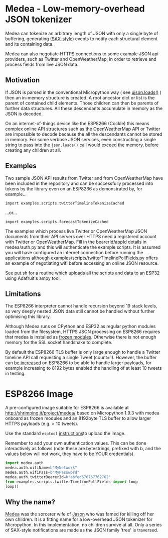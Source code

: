 # Medea - Low-memory-overhead JSON tokenizer

Medea can tokenize an arbitrary length of JSON with only a single byte of buffering, generating ([SAX-style](https://en.wikipedia.org/wiki/Simple_API_for_XML)) events to notify each structural element and its containing data. 

Medea can also negotiate HTTPS connections to some example JSON api providers, such as Twitter and OpenWeatherMap, in order to retrieve and process fields from live JSON data.

## Motivation

If JSON is parsed in the conventional Micropython way ( see [ujson.loads()](https://docs.micropython.org/en/latest/esp8266/library/ujson.html#ujson.loads) ) then an in-memory structure is created. A root ancestor dict or list is the parent of contained child elements. Those children can then be parents of further data structures. All these descendants accumulate in memory as the JSON is decoded.

On an internet-of-things device like the ESP8266 (Cockle) this means complex online API structures such as the OpenWeatherMap API or Twitter are impossible to decode because the all the descendants cannot be stored in memory. For some verbose JSON services, even constructing a single string to pass into the ```json.loads()``` call would exceed the memory, before creating any children at all.

## Examples

Two sample JSON API results from Twitter and from OpenWeatherMap have been included in the repository and can be successfully processed into tokens by the library even on an ESP8266 as demonstrated by, for example...

```
import examples.scripts.twitterTimelineTokenizeCached
```

...or...

```
import examples.scripts.forecastTokenizeCached
```

The examples which process live Twitter or OpenWeatherMap JSON documents from their API servers over HTTPS need a registered account with Twitter or OpenWeatherMap. Fill in the bearerId/appId details in medea/auth.py and this will authenticate the example scripts. It is assumed you will have configured an internet connection before running the applications although examples/scripts/twitterTimelinePollFields.py offers an example of negotiating wifi before accessing an online JSON resource. 

See put.sh for a routine which uploads all the scripts and data to an ESP32 using Adafruit's ampy tool.


## Limitations

The ESP8266 interpreter cannot handle recursion beyond 19 stack levels, so very deeply nested JSON data still cannot be handled without further optimising this library.

Although Medea runs on CPython and ESP32 as regular python modules loaded from the filesystem, HTTPS JSON processing on ESP8266 requires that medea is installed as [frozen modules](http://docs.micropython.org/en/v1.9.3/unix/reference/constrained.html). Otherwise there is not enough memory for the SSL socket handshake to complete. 

By default the ESP8266 TLS buffer is only large enough to handle a Twitter timeline API call requesting a single Tweet (count=1). However, the buffer can [be increased](https://github.com/micropython/micropython/commit/a47b8711316a4901bc81e1c46ce50de00207c47f) on ESP8266 to be able to handle larger payloads, for example increasing to 8192 bytes enabled the handling of at least 10 tweets in testing.

# ESP8266 Image

A pre-configured image suitable for ESP8266 is available at http://shrimping.it/project/medea/ based on Micropython 1.9.3 with medea onboard as frozen modules and an 8192byte TLS buffer to allow larger HTTPS payloads (e.g. > 10 tweets). 

Use the standard `esptool` [instructions](https://docs.micropython.org/en/latest/esp8266/esp8266/tutorial/intro.html)to upload the image.

Remember to add your own authentication values. This can be done interactively as follows (note these are bytestrings, prefixed with b, and the values below will not work, they have to be YOUR credentials). 

```python
import medea.auth
medea.auth.wifiName=b"MyNetwork"
medea.auth.wifiPass=b"MyPassword"
medea.auth.twitterBearerId=b"abfed676767762762"
from examples.scripts.twitterTimelinePollFields import loop
loop()
```

## Why the name?

[Medea](https://en.wikipedia.org/wiki/Medea) was the sorcerer wife of [Jason](https://en.wikipedia.org/wiki/Jason) who was famed for killing off her own children. It is a fitting name for a low-overhead JSON tokenizer for Micropython. In this implementation, no children survive at all. Only a series of SAX-style notifications are made as the JSON family 'tree' is traversed.
